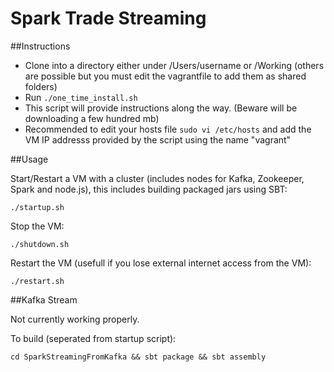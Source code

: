 Spark Trade Streaming
============

##Instructions

- Clone into a directory either under /Users/username or /Working (others are possible but you must edit the vagrantfile to add them as shared folders)
- Run ```./one_time_install.sh```
- This script will provide instructions along the way. (Beware will be downloading a few hundred mb)
- Recommended to edit your hosts file ```sudo vi /etc/hosts``` and add the VM IP addresss provided by the script using the name "vagrant"


##Usage

Start/Restart a VM with a cluster (includes nodes for Kafka, Zookeeper, Spark and node.js), this includes building packaged jars using SBT:

```shell
./startup.sh
```

Stop the VM:

```shell
./shutdown.sh
```

Restart the VM (usefull if you lose external internet access from the VM):

```shell
./restart.sh
```
##Kafka Stream

Not currently working properly.

To build (seperated from startup script):

```shell
cd SparkStreamingFromKafka && sbt package && sbt assembly
```
